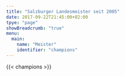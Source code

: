 ```yaml
---
title: "Salzburger Landesmeister seit 2005"
date: 2017-09-22T21:45:00+02:00
tpye: "page"
showBreadcrumb: "true"
menu:
  main:
    name: "Meister"
    identifier: "champions"
---
```


{{< champions >}}
